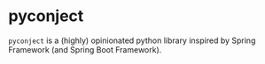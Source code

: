 # pyconject
`pyconject` is a (highly) opinionated python library inspired by Spring Framework (and Spring Boot Framework).

